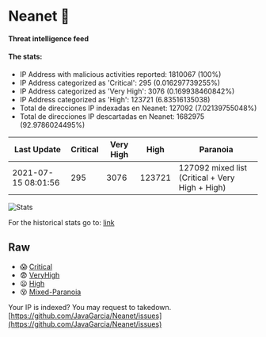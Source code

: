 # Neanet :hocho:
#### Threat intelligence feed
#### The stats:

- IP Address with malicious activities reported: 1810067 (100%)
- IP Address categorized as 'Critical':  295 (0.016297739255%)
- IP Address categorized as 'Very High':  3076 (0.169938460842%)
- IP Address categorized as 'High':  123721 (6.83516135038)
- Total de direcciones IP indexadas en Neanet:  127092 (7.02139755048%)
- Total de direcciones IP descartadas en Neanet:  1682975 (92.9786024495%)

| Last Update | Critical | Very High | High | Paranoia |
| --- | --- | --- | --- | --- |
| 2021-07-15 08:01:56 | 295 | 3076 | 123721 | 127092 mixed list (Critical + Very High + High)|

![Stats](https://docs.google.com/spreadsheets/d/e/2PACX-1vSnaNMIXVabIpDJjufMlzH7poXnshF3mgd8Is1g9ytUEzVsP5my4Trn8f-xkoLLQ38xpL3HtmUexLo6/pubchart?oid=501124687&format=image)

For the historical stats go to: [link](/stats.csv)
## Raw
- :scream: [Critical](https://raw.githubusercontent.com/JavaGarcia/Neanet/master/blacklists/neanet_critical.txt)
- :fearful: [VeryHigh](https://raw.githubusercontent.com/JavaGarcia/Neanet/master/blacklists/neanet_veryHigh.txtt)
- :frowning: [High](https://raw.githubusercontent.com/JavaGarcia/Neanet/master/blacklists/neanet_high.txt)
- :dizzy_face: [Mixed-Paranoia](https://raw.githubusercontent.com/JavaGarcia/Neanet/master/blacklists/neanet_all.txt)


Your IP is indexed? You may request to takedown. [https://github.com/JavaGarcia/Neanet/issues](https://github.com/JavaGarcia/Neanet/issues)





































































































































































































































































































































































































































































































































































































































































































































































































































































































































































































































































































































































































































































































































































































































































































































































































































































































































































































































































































































































































































































































































































































































































































































































































































































































































































































































































































































































































































































































































































































































































































































































































































































































































































































































































































































































































































































































































































































































































































































































































































































































































































































































































































































































































































































































































































































































































































































































































































































































































































































































































































































































































































































































































































































































































































































































































































































































































































































































































































































































































































































































































































































































































































































































































































































































































































































































































































































































































































































































































































































































































































































































































































































































































































































































































































































































































































































































































































































